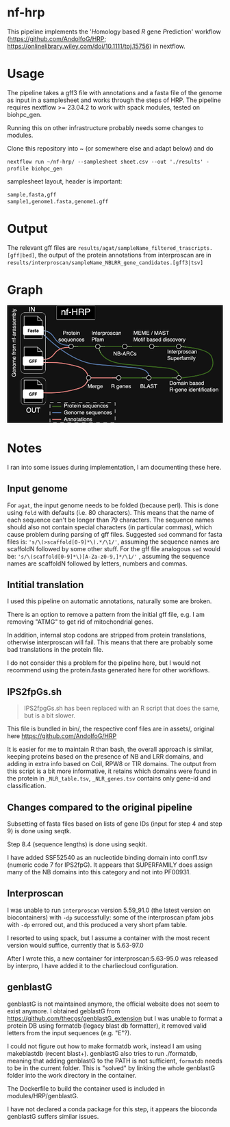 # nf-hrp

This pipeline implements the '*H*omology based *R* gene *P*rediction' workflow (https://github.com/AndolfoG/HRP; https://onlinelibrary.wiley.com/doi/10.1111/tpj.15756) in nextflow.

# Usage

The pipeline takes a gff3 file with annotations and a fasta file of the genome as input in a samplesheet and works through the steps of HRP.
The pipeline requires nextflow >= 23.04.2 to work with spack modules, tested on biohpc_gen.

Running this on other infrastructure probably needs some changes to modules.

Clone this repository into ~ (or somewhere else and adapt below) and do

```
nextflow run ~/nf-hrp/ --samplesheet sheet.csv --out './results' -profile biohpc_gen
```

samplesheet layout, header is important:

```
sample,fasta,gff
sample1,genome1.fasta,genome1.gff
```

# Output

The relevant gff files are `results/agat/sampleName_filtered_trascripts.[gff|bed]`, the output of the protein annotations from interproscan are in `results/interproscan/sampleName_NBLRR_gene_candidates.[gff3|tsv]`

# Graph

![Tubemap](nf-HRP.tubes.png)

# Notes

I ran into some issues during implementation, I am documenting these here.

## Input genome

For `agat`, the input genome needs to be folded (because perl). This is done using `fold` with defaults (i.e. 80 characters).
This means that the name of each sequence can't be longer than 79 characters.
The sequence names should also not contain special characters (in particular commas), which cause problem during parsing of gff files.
Suggested `sed` command for fasta files is: `'s/\(>scaffold[0-9]*\).*/\1/'`, assuming the sequence names are scaffoldN followed by some other stuff.
For the gff file analogous `sed` would be: `'s/\(scaffold[0-9]*\)[A-Za-z0-9,]*/\1/'` , assuming the sequence names are scaffoldN followed by letters, numbers and commas.

## Intitial translation

I used this pipeline on automatic annotations, naturally some are broken. 

There is an option to remove a pattern from the initial gff file, e.g. I am removing "ATMG" to get rid of mitochondrial genes.

In addition, internal stop codons are stripped from protein translations, otherwise interproscan will fail. This means that there are probably some bad translations in the protein file.

I do not consider this a problem for the pipeline here, but I would not recommend using the protein.fasta generated here for other workflows.

## IPS2fpGs.sh

> IPS2fpgGs.sh has been replaced with an R script that does the same, but is a bit slower.

This file is bundled in bin/, the respective conf files are in assets/, original here https://github.com/AndolfoG/HRP

It is easier for me to maintain R than bash, the overall approach is similar, keeping proteins based on the presence of NB and LRR domains, and adding in extra info based on Coil, RPW8 or TIR domains. The output from this script is a bit more informative, it retains which domains were found in the protein in `_NLR_table.tsv`, `_NLR_genes.tsv` contains only gene-id and classification.

## Changes compared to the original pipeline

Subsetting of fasta files based on lists of gene IDs (input for step 4 and step 9) is done using seqtk.

Step 8.4 (sequence lengths) is done using seqkit.

I have added SSF52540 as an nucleotide binding domain into conf1.tsv (numeric code 7 for IPS2fpG). It appears that SUPERFAMILY does assign many of the NB domains into this category and not into PF00931.

## Interproscan

I was unable to run `interproscan` version 5.59_91.0 (the latest version on biocontainers) with `-dp` successfully: some of the interproscan pfam jobs with `-dp` errored out, and this produced a very short pfam table. 

I resorted to using spack, but I assume a container with the most recent version would suffice, currently that is 5.63-97.0

After I wrote this, a new container for interproscan:5.63-95.0 was released by interpro, I have added it to the charliecloud configuration.

## genblastG

genblastG is not maintained anymore, the official website does not seem to exist anymore.
I obtained geblastG from https://github.com/thecgs/genblastG_extension but I was unable to format a protein DB using formatdb (legacy blast db formatter), it removed valid letters from the input sequences (e.g. "E"?).

I could not figure out how to make formatdb work, instead I am using makeblastdb (recent blast+).
genblastG also tries to run ./formatdb, meaning that adding genblastG to the PATH is not sufficient, `formatdb` needs to be in the current folder.
This is "solved" by linking the whole genblastG folder into the work directory in the container.

The Dockerfile to build the container used is included in modules/HRP/genblastG.

I have not declared a conda package for this step, it appears the bioconda genblastG suffers similar issues.


